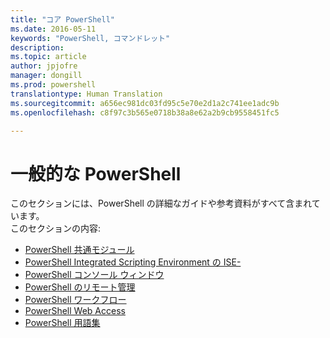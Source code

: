 ```yaml
---
title: "コア PowerShell"
ms.date: 2016-05-11
keywords: "PowerShell, コマンドレット"
description: 
ms.topic: article
author: jpjofre
manager: dongill
ms.prod: powershell
translationtype: Human Translation
ms.sourcegitcommit: a656ec981dc03fd95c5e70e2d1a2c741ee1adc9b
ms.openlocfilehash: c8f97c3b565e0718b38a8e62a2b9cb9558451fc5

---
```


#  一般的な PowerShell
このセクションには、PowerShell の詳細なガイドや参考資料がすべて含まれています。  
このセクションの内容:
-   [PowerShell 共通モジュール](core-modules.md)
-   [PowerShell Integrated Scripting Environment の ISE-](ise-guide.md)
-   [PowerShell コンソール ウィンドウ](console-guide.md)
-   [PowerShell のリモート管理](Running-Remote-Commands.md)
-   [PowerShell ワークフロー](workflows-guide.md)
-   [PowerShell Web Access](web-access.md)
-  [PowerShell 用語集](../Windows-PowerShell-Glossary.md)



<!--HONumber=Oct16_HO1-->


